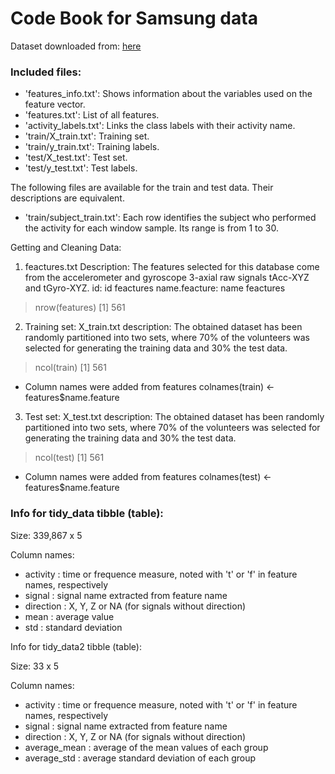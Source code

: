 # Code Book for Samsung data

Dataset downloaded from: [here](http://archive.ics.uci.edu/ml/datasets/Human+Activity+Recognition+Using+Smartphones)

### Included files:
- 'features_info.txt': Shows information about the variables used on the feature vector.
- 'features.txt': List of all features.
- 'activity_labels.txt': Links the class labels with their activity name.
- 'train/X_train.txt': Training set.
- 'train/y_train.txt': Training labels.
- 'test/X_test.txt': Test set.
- 'test/y_test.txt': Test labels.

The following files are available for the train and test data. Their descriptions are equivalent. 

- 'train/subject_train.txt': Each row identifies the subject who performed the activity for each window sample. Its range is from 1 to 30. 

Getting and Cleaning Data:
1. feactures.txt
Description: The features selected for this database come from the accelerometer and gyroscope 3-axial raw signals tAcc-XYZ and tGyro-XYZ.
id: id feactures
name.feacture: name feactures

> nrow(features)
[1] 561

2. Training set: X_train.txt
description:
The obtained dataset has been randomly partitioned into two sets, where 70% of the volunteers was selected for generating the training data and 30% the test data.
> ncol(train)
[1] 561

* Column names were added from features
colnames(train) <- features$name.feature

3. Test set: X_test.txt
description:
The obtained dataset has been randomly partitioned into two sets, where 70% of the volunteers was selected for generating the training data and 30% the test data.
> ncol(test)
[1] 561

* Column names were added from features
colnames(test) <- features$name.feature



### Info for tidy_data tibble (table):

Size: 339,867 x 5

Column names:
- activity : time or frequence measure, noted with 't' or 'f' in feature names, respectively 
- signal : signal name extracted from feature name
- direction : X, Y, Z or NA (for signals without direction)
- mean : average value 
- std : standard deviation


Info for tidy_data2 tibble (table):

Size: 33 x 5

Column names: 
- activity : time or frequence measure, noted with 't' or 'f' in feature names, respectively 
- signal : signal name extracted from feature name
- direction : X, Y, Z or NA (for signals without direction)
- average_mean : average of the mean values of each group
- average_std : average standard deviation of each group
